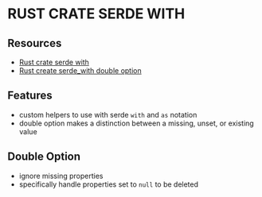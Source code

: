 # RUST CRATE SERDE WITH

## Resources

- [Rust crate serde with](https://docs.rs/serde_with/latest/serde_with/)
- [Rust create serde_with double option](https://docs.rs/serde_with/latest/serde_with/rust/double_option/)

## Features

- custom helpers to use with serde `with` and `as` notation
- double option makes a distinction between a missing, unset, or existing value

## Double Option

- ignore missing properties
- specifically handle properties set to `null` to be deleted
